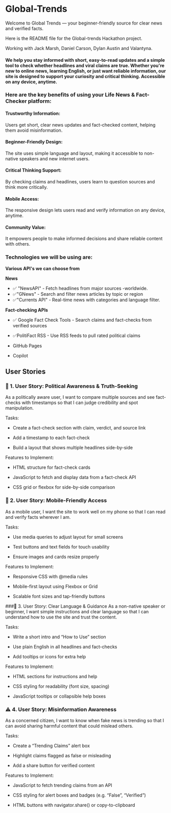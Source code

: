 ﻿# Global-Trends

Welcome to Global Trends — your beginner-friendly source for clear news and verified facts.

Here is the README file for the Global-trends Hackathon project.

Working with Jack Marsh, Daniel Carson, Dylan Austin and Valantyna.

#### We help you stay informed with short, easy-to-read updates and a simple tool to check whether headlines and viral claims are true. Whether you're new to online news, learning English, or just want reliable information, our site is designed to support your curiosity and critical thinking. Accessible on any device, anytime.

### Here are the key benefits of using your Life News & Fact-Checker platform: 

#### Trustworthy Information: 
Users get short, clear news updates and fact-checked content, helping them avoid misinformation.

#### Beginner-Friendly Design: 
The site uses simple language and layout, making it accessible to non-native speakers and new internet users.

#### Critical Thinking Support: 
By checking claims and headlines, users learn to question sources and think more critically.

   #### Mobile Access: 
The responsive design lets users read and verify information on any device, anytime.

   #### Community Value: 
It empowers people to make informed decisions and share reliable content with others.

### Technologies we will be using are:

__Various API's we can choose  from__ 

__News__
- ✅ "NewsAPI"	- Fetch headlines from major sources -worldwide.
- ✅"GNews" - Search and filter news articles by topic or region
- ✅"Currents API" - Real-time news with categories and language filter.

__Fact-checking APIs__

- ✅ Google Fact Check Tools - Search claims and fact-checks from verified sources
- ✅PolitiFact RSS - Use RSS feeds to pull rated political claims

- GitHub Pages
- Copilot 

## User Stories
### 🧠 1. User Story: Political Awareness & Truth-Seeking
As a politically aware user, I want to compare multiple sources and see fact-checks with timestamps so that I can judge credibility and spot manipulation.

Tasks:

- Create a fact-check section with claim, verdict, and source link

- Add a timestamp to each fact-check

- Build a layout that shows multiple headlines side-by-side

Features to Implement:

- HTML structure for fact-check cards

- JavaScript to fetch and display data from a fact-check API

- CSS grid or flexbox for side-by-side comparison

### 📱 2. User Story: Mobile-Friendly Access
As a mobile user, I want the site to work well on my phone so that I can read and verify facts wherever I am.

Tasks:

- Use media queries to adjust layout for small screens

- Test buttons and text fields for touch usability

- Ensure images and cards resize properly

Features to Implement:

- Responsive CSS with @media rules

- Mobile-first layout using Flexbox or Grid

- Scalable font sizes and tap-friendly buttons

###🧾 3. User Story: Clear Language & Guidance
As a non-native speaker or beginner, I want simple instructions and clear language so that I can understand how to use the site and trust the content.

 Tasks:

- Write a short intro and “How to Use” section

- Use plain English in all headlines and fact-checks

- Add tooltips or icons for extra help

 Features to Implement:

- HTML sections for instructions and help

- CSS styling for readability (font size, spacing)

- JavaScript tooltips or collapsible help boxes

### ⚠️ 4. User Story: Misinformation Awareness
As a concerned citizen, I want to know when fake news is trending so that I can avoid sharing harmful content that could mislead others.

 Tasks:

- Create a “Trending Claims” alert box

- Highlight claims flagged as false or misleading

- Add a share button for verified content

Features to Implement:

- JavaScript to fetch trending claims from an API

- CSS styling for alert boxes and badges (e.g. “False”, “Verified”)

- HTML buttons with navigator.share() or copy-to-clipboard
